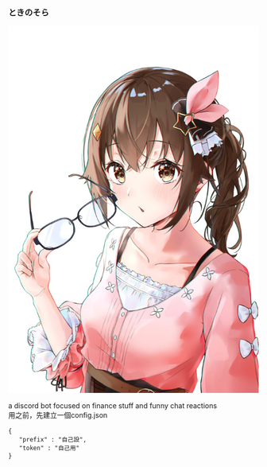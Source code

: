### ときのそら
![image](https://github.com/droppey/tokinosora/blob/70168ebdb56a843c3a33742df404fbf8e7bd3f0b/avatar.jpg)  

 a discord bot focused on finance stuff and funny chat reactions  
 用之前，先建立一個config.json
 ```
 {
    "prefix" : "自己設",
    "token" : "自己用"
}
```
